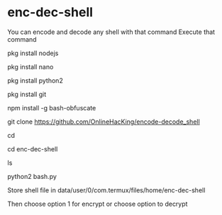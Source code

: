 # enc-dec-shell
You can encode and decode any shell with that command
Execute that command 

pkg install nodejs

pkg install nano

pkg install python2

pkg install git

npm install -g bash-obfuscate

git clone https://github.com/OnlineHacKing/encode-decode_shell

cd

cd enc-dec-shell

ls

python2 bash.py


Store shell file in data/user/0/com.termux/files/home/enc-dec-shell

Then choose option 1 for encrypt or choose option to decrypt
